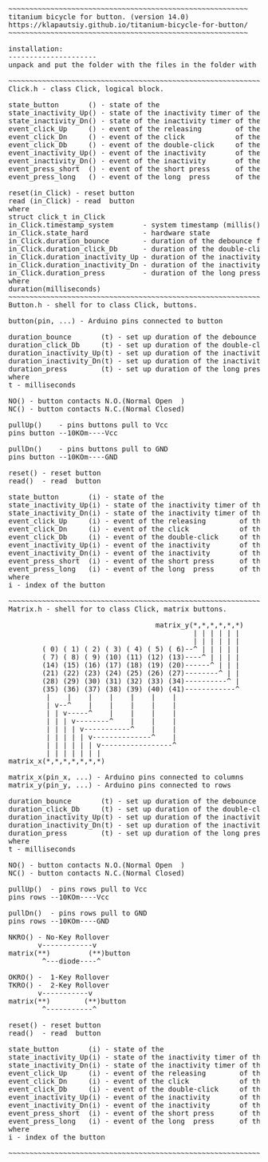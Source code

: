 <pre>
~~~~~~~~~~~~~~~~~~~~~~~~~~~~~~~~~~~~~~~~~~~~~~~~~~~~~~~~~
titanium bicycle for button. (version 14.0)
https://klapautsiy.github.io/titanium-bicycle-for-button/
~~~~~~~~~~~~~~~~~~~~~~~~~~~~~~~~~~~~~~~~~~~~~~~~~~~~~~~~~

installation:
---------------------
unpack and put the folder with the files in the folder with the libraries Arduino IDE

~~~~~~~~~~~~~~~~~~~~~~~~~~~~~~~~~~~~~~~~~~~~~~~~~~~~~~~~~~~~~~~
Click.h - class Click, logical block.

state_button       () - state of the                                     button
state_inactivity_Up() - state of the inactivity timer of the not pressed button
state_inactivity_Dn() - state of the inactivity timer of the     pressed button
event_click_Up     () - event of the releasing        of the             button
event_click_Dn     () - event of the click            of the             button
event_click_Db     () - event of the double-click     of the             button
event_inactivity_Up() - event of the inactivity       of the not pressed button
event_inactivity_Dn() - event of the inactivity       of the     pressed button
event_press_short  () - event of the short press      of the             button
event_press_long   () - event of the long  press      of the             button

reset(in_Click) - reset button
read (in_Click) - read  button
where
struct click_t in_Click
in_Click.timestamp_system       - system timestamp (millis())
in_Click.state_hard             - hardware state                   of the             button
in_Click.duration_bounce        - duration of the debounce filter  of the             button
in_Click.duration_click_Db      - duration of the double-click     of the             button
in_Click.duration_inactivity_Up - duration of the inactivity timer of the not pressed button
in_Click.duration_inactivity_Dn - duration of the inactivity timer of the     pressed button
in_Click.duration_press         - duration of the long press       of the             button
where
duration(milliseconds)
~~~~~~~~~~~~~~~~~~~~~~~~~~~~~~~~~~~~~~~~~~~~~~~~~~~~~~~~~~~~~~~
Button.h - shell for to class Click, buttons.

button(pin, ...) - Arduino pins connected to button

duration_bounce       (t) - set up duration of the debounce filter  of the             button
duration_click_Db     (t) - set up duration of the double-click     of the             button
duration_inactivity_Up(t) - set up duration of the inactivity timer of the not pressed button
duration_inactivity_Dn(t) - set up duration of the inactivity timer of the     pressed button
duration_press        (t) - set up duration of the long press       of the             button
where
t - milliseconds

NO() - button contacts N.O.(Normal Open  )
NC() - button contacts N.C.(Normal Closed)

pullUp()    - pins buttons pull to Vcc
pins button --10KOm----Vcc

pullDn()    - pins buttons pull to GND
pins button --10KOm----GND

reset() - reset button
read()  - read  button

state_button       (i) - state of the                                     button
state_inactivity_Up(i) - state of the inactivity timer of the not pressed button
state_inactivity_Dn(i) - state of the inactivity timer of the     pressed button
event_click_Up     (i) - event of the releasing        of the             button
event_click_Dn     (i) - event of the click            of the             button
event_click_Db     (i) - event of the double-click     of the             button
event_inactivity_Up(i) - event of the inactivity       of the not pressed button
event_inactivity_Dn(i) - event of the inactivity       of the     pressed button
event_press_short  (i) - event of the short press      of the             button
event_press_long   (i) - event of the long  press      of the             button
where
i - index of the button

~~~~~~~~~~~~~~~~~~~~~~~~~~~~~~~~~~~~~~~~~~~~~~~~~~~~~~~~~~~~~~~
Matrix.h - shell for to class Click, matrix buttons.

                                   matrix_y(*,*,*,*,*,*)
                                            | | | | | |
                                            | | | | | |
        ( 0) ( 1) ( 2) ( 3) ( 4) ( 5) ( 6)--^ | | | | |
        ( 7) ( 8) ( 9) (10) (11) (12) (13)----^ | | | |
        (14) (15) (16) (17) (18) (19) (20)------^ | | |
        (21) (22) (23) (24) (25) (26) (27)--------^ | |
        (28) (29) (30) (31) (32) (33) (34)----------^ |
        (35) (36) (37) (38) (39) (40) (41)------------^
         |    |    |    |    |    |    |
         | v--^    |    |    |    |    |
         | | v-----^    |    |    |    |
         | | | v--------^    |    |    |
         | | | | v-----------^    |    |
         | | | | | v--------------^    |
         | | | | | | v-----------------^
         | | | | | | |
matrix_x(*,*,*,*,*,*,*)

matrix_x(pin_x, ...) - Arduino pins connected to columns
matrix_y(pin_y, ...) - Arduino pins connected to rows

duration_bounce       (t) - set up duration of the debounce filter  of the             button
duration_click_Db     (t) - set up duration of the double-click     of the             button
duration_inactivity_Up(t) - set up duration of the inactivity timer of the not pressed button
duration_inactivity_Dn(t) - set up duration of the inactivity timer of the     pressed button
duration_press        (t) - set up duration of the long press       of the             button
where
t - milliseconds

NO() - button contacts N.O.(Normal Open  )
NC() - button contacts N.C.(Normal Closed)

pullUp()  - pins rows pull to Vcc
pins rows --10KOm----Vcc

pullDn()  - pins rows pull to GND
pins rows --10KOm----GND

NKRO() - No-Key Rollover
       v------------v
matrix(**)         (**)button
        ^---diode----^

OKRO() -  1-Key Rollover
TKRO() -  2-Key Rollover
       v-----------v
matrix(**)        (**)button
        ^-----------^

reset() - reset button
read()  - read  button

state_button       (i) - state of the                                     button
state_inactivity_Up(i) - state of the inactivity timer of the not pressed button
state_inactivity_Dn(i) - state of the inactivity timer of the     pressed button
event_click_Up     (i) - event of the releasing        of the             button
event_click_Dn     (i) - event of the click            of the             button
event_click_Db     (i) - event of the double-click     of the             button
event_inactivity_Up(i) - event of the inactivity       of the not pressed button
event_inactivity_Dn(i) - event of the inactivity       of the     pressed button
event_press_short  (i) - event of the short press      of the             button
event_press_long   (i) - event of the long  press      of the             button
where
i - index of the button

~~~~~~~~~~~~~~~~~~~~~~~~~~~~~~~~~~~~~~~~~~~~~~~~~~~~~~~~~~~~~~~
</pre>
